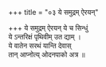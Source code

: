 +++
title = "०३ ये समुद्रम् ऐरयन्"

+++
ये समुद्रम् ऐरयन् ये च सिन्धुं  
ये ऽन्तरिक्षं पृथिवीम् उत द्याम् ।  
ये वातेन सरथं यान्ति देवास्  
तान् आप्नोत्य् ओदनपाको अत्र ॥